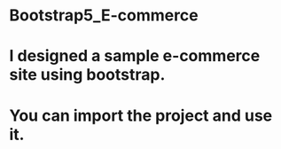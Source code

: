 # Bootstrap5_E-commerce
# I designed a sample e-commerce site using bootstrap.
# You can import the project and use it.
